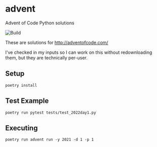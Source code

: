 # advent
Advent of Code Python solutions

![Build](https://github.com/crerwin/advent/actions/workflows/build.yaml/badge.svg)

These are solutions for http://adventofcode.com/

I've checked in my inputs so I can work on this without redownloading them, but they are technically per-user.

## Setup
```
poetry install
```

## Test Example
```
poetry run pytest tests/test_2022day1.py
```

## Executing
```
poetry run advent run -y 2021 -d 1 -p 1
```
